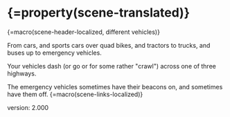 # {=property(scene-translated)}

{=macro(scene-header-localized, different vehicles)}

From cars, and sports cars over quad bikes, and tractors to trucks, and buses up to emergency vehicles.

Your vehicles dash (or go or for some rather "crawl") across one of three highways.

The emergency vehicles sometimes have their beacons on, and sometimes have them off.
{=macro(scene-links-localized)}


version: 2.000
